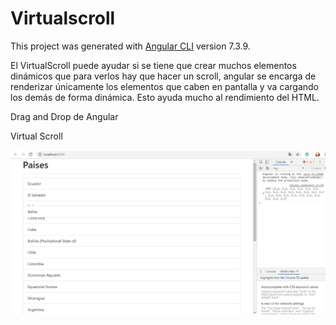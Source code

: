 # Virtualscroll

This project was generated with [Angular CLI](https://github.com/angular/angular-cli) version 7.3.9.

El VirtualScroll puede ayudar si se tiene que crear muchos elementos dinámicos que para verlos hay que hacer un scroll, angular se encarga de renderizar únicamente los elementos que caben en pantalla y va cargando los demás de forma dinámica. Esto ayuda mucho al rendimiento del HTML.

  Drag and Drop de Angular

  Virtual Scroll
  
![alt text](https://raw.githubusercontent.com/albamaister/16_angular_virtualScroll/master/src/assets/dragDrop.png)
